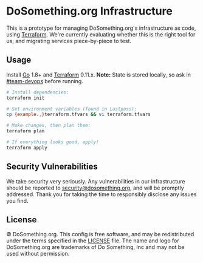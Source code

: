 # DoSomething.org Infrastructure

This is a prototype for managing DoSomething.org's infrastructure as code, using [Terraform](https://www.terraform.io). We're currently evaluating whether this is the right tool for us, and migrating services piece-by-piece to test.

## Usage

Install [Go](https://golang.org) 1.8+ and [Terraform](https://www.terraform.io) 0.11.x. **Note:** State is stored locally, so ask in [#team-devops](https://dosomething.slack.com/messages/C03T8SDJJ/) before running.

```sh
# Install dependencies:
terraform init

# Set environment variables (found in Lastpass):
cp {example.,}terraform.tfvars && vi terraform.tfvars

# Make changes, then plan them:
terraform plan

# If everything looks good, apply!
terraform apply
```

## Security Vulnerabilities

We take security very seriously. Any vulnerabilities in our infrastructure should be reported to [security@dosomething.org](mailto:security@dosomething.org),
and will be promptly addressed. Thank you for taking the time to responsibly disclose any issues you find.

## License

&copy; DoSomething.org. This config is free software, and may be redistributed under the terms specified
in the [LICENSE](https://github.com/DoSomething/infrastructure/blob/master/LICENSE) file. The name and logo for
DoSomething.org are trademarks of Do Something, Inc and may not be used without permission.

